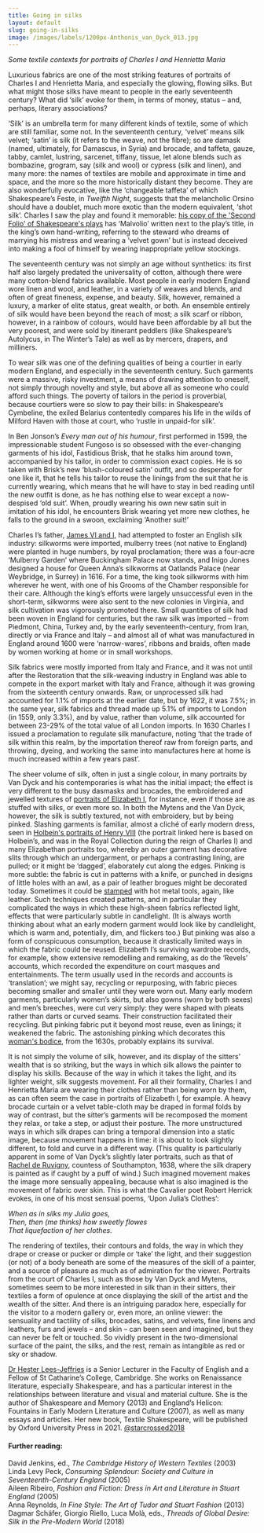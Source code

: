 ```yaml
---
title: Going in silks
layout: default
slug: going-in-silks
image: /images/labels/1200px-Anthonis_van_Dyck_013.jpg
---
```

*Some textile contexts for portraits of Charles I and Henrietta Maria*

Luxurious fabrics are one of the most striking features of portraits of Charles I and Henrietta Maria, and especially the glowing, flowing silks. But what might those silks have meant to people in the early seventeenth century? What did ‘silk’ evoke for them, in terms of money, status – and, perhaps, literary associations?

‘Silk’ is an umbrella term for many different kinds of textile, some of which are still familiar, some not. In the seventeenth century, ‘velvet’ means silk velvet; ‘satin’ is silk (it refers to the weave, not the fibre); so are damask (named, ultimately, for Damascus, in Syria) and brocade, and taffeta, gauze, tabby, camlet, lustring, sarcenet, tiffany, tissue, let alone blends such as bombazine, grogram, say (silk and wool) or cypress (silk and linen), and many more: the names of textiles are mobile and approximate in time and space, and the more so the more historically distant they become. They are also wonderfully evocative, like the ‘changeable taffeta’ of which Shakespeare’s Feste, in *Twelfth Night*, suggests that the melancholic Orsino should have a doublet, much more exotic than the modern equivalent, ‘shot silk’. Charles I saw the play and found it memorable: [his copy of the 'Second Folio' of Shakespeare's plays](https://www.bl.uk/collection-items/king-charles-is-copy-of-shakespeare) has ‘Malvolio’ written next to the play’s title, in the king’s own hand-writing, referring to the steward who dreams of marrying his mistress and wearing a ‘velvet gown’ but is instead deceived into making a fool of himself by wearing inappropriate yellow stockings.

The seventeenth century was not simply an age without synthetics: its first half also largely predated the universality of cotton, although there were many cotton-blend fabrics available. Most people in early modern England wore linen and wool, and leather, in a variety of weaves and blends, and often of great fineness, expense, and beauty. Silk, however, remained a luxury, a marker of elite status, great wealth, or both. An ensemble entirely of silk would have been beyond the reach of most; a silk scarf or ribbon, however, in a rainbow of colours, would have been affordable by all but the very poorest, and were sold by itinerant peddlers (like Shakespeare’s Autolycus, in The Winter’s Tale) as well as by mercers, drapers, and milliners.  

To wear silk was one of the defining qualities of being a courtier in early modern England, and especially in the seventeenth century. Such garments were a massive, risky investment, a means of drawing attention to oneself, not simply through novelty and style, but above all as someone who could afford such things. The poverty of tailors in the period is proverbial, because courtiers were so slow to pay their bills: in Shakespeare’s Cymbeline, the exiled Belarius contentedly compares his life in the wilds of Milford Haven with those at court, who ‘rustle in unpaid-for silk’.

In Ben Jonson’s *Every man out of his humour*, first performed in 1599, the impressionable student Fungoso is so obsessed with the ever-changing garments of his idol, Fastidious Brisk, that he stalks him around town, accompanied by his tailor, in order to commission exact copies. He is so taken with Brisk’s new ‘blush-coloured satin’ outfit, and so desperate for one like it, that he tells his tailor to reuse the linings from the suit that he is currently wearing, which means that he will have to stay in bed reading until the new outfit is done, as he has nothing else to wear except a now-despised ‘old suit’. When, proudly wearing his own new satin suit in imitation of his idol, he encounters Brisk wearing yet more new clothes, he falls to the ground in a swoon, exclaiming ‘Another suit!’

Charles I’s father, [James VI and I](https://www.npg.org.uk/collections/search/portrait/mw03419/King-James-I-of-England-and-VI-of-Scotland), had attempted to foster an English silk industry: silkworms were imported, mulberry trees (not native to England) were planted in huge numbers, by royal proclamation; there was a four-acre ‘Mulberry Garden’ where Buckingham Palace now stands, and Inigo Jones designed a house for Queen Anna’s silkworms at Oatlands Palace (near Weybridge, in Surrey) in 1616. For a time, the king took silkworms with him wherever he went, with one of his Grooms of the Chamber responsible for their care. Although the king’s efforts were largely unsuccessful even in the short-term, silkworms were also sent to the new colonies in Virginia, and silk cultivation was vigorously promoted there. Small quantities of silk had been woven in England for centuries, but the raw silk was imported – from Piedmont, China, Turkey and, by the early seventeenth-century, from Iran, directly or via France and Italy – and almost all of what was manufactured in England around 1600 were ‘narrow-wares’, ribbons and braids, often made by women working at home or in small workshops.

Silk fabrics were mostly imported from Italy and France, and it was not until after the Restoration that the silk-weaving industry in England was able to compete in the export market with Italy and France, although it was growing from the sixteenth century onwards. Raw, or unprocessed silk had accounted for 1.1% of imports at the earlier date, but by 1622, it was 7.5%; in the same year, silk fabrics and thread made up 5.1% of imports to London (in 1559, only 3.3%), and by value, rather than volume, silk accounted for between 23-29% of the total value of all London imports. In 1630 Charles I issued a proclamation to regulate silk manufacture, noting ‘that the trade of silk within this realm, by the importation thereof raw from foreign parts, and throwing, dyeing, and working the same into manufactures here at home is much increased within a few years past’.

The sheer volume of silk, often in just a single colour, in many portraits by Van Dyck and his contemporaries is what has the initial impact; the effect is very different to the busy dasmasks and brocades, the embroidered and jewelled textures of [portraits of Elizabeth I](http://data.fitzmuseum.cam.ac.uk/id/object/17991), for instance, even if those are as stuffed with silks, or even more so. In both the Mytens and the Van Dyck, however, the silk is subtly textured, not with embroidery, but by being pinked. Slashing garments is familiar, almost a cliché of early modern dress, seen in [Holbein's portraits of Henry VIII](https://www.rct.uk/collection/search#/32/collection/405871/henry-viii-1491-1547) (the portrait linked here is based on Holbein’s, and was in the Royal Collection during the reign of Charles I) and many Elizabethan portraits too, whereby an outer garment has decorative slits through which an undergarment, or perhaps a contrasting lining, are pulled; or it might be ‘dagged’, elaborately cut along the edges. Pinking is more subtle: the fabric is cut in patterns with a knife, or punched in designs of little holes with an awl, as a pair of leather brogues might be decorated today. Sometimes it could be [stamped](http://collections.vam.ac.uk/item/O13919/doublet-and-breeches-unknown/) with hot metal tools, again, like leather. Such techniques created patterns, and in particular they complicated the ways in which these high-sheen fabrics reflected light, effects that were particularly subtle in candlelight. (It is always worth thinking about what an early modern garment would look like by candlelight, which is warm and, potentially, dim, and flickers too.)
But pinking was also a form of conspicuous consumption, because it drastically limited ways in which the fabric could be reused. Elizabeth I’s surviving wardrobe records, for example, show extensive remodelling and remaking, as do the ‘Revels’ accounts, which recorded the expenditure on court masques and entertainments. The term usually used in the records and accounts is ‘translation’; we might say, recycling or repurposing, with fabric pieces becoming smaller and smaller until they were worn out. Many early modern garments, particularly women’s skirts, but also gowns (worn by both sexes) and men’s breeches, were cut very simply: they were shaped with pleats rather than darts or curved seams. Their construction facilitated their recycling. But pinking fabric put it beyond most reuse, even as linings; it weakened the fabric. The astonishing pinking which decorates this [woman's bodice](http://collections.vam.ac.uk/item/O115754/bodice-unknown/), from the 1630s, probably explains its survival.

It is not simply the volume of silk, however, and its display of the sitters’ wealth that is so striking, but the ways in which silk allows the painter to display his skills. Because of the way in which it takes the light, and its lighter weight, silk suggests movement. For all their formality, Charles I and Henrietta Maria are wearing their clothes rather than being worn by them, as can often seem the case in portraits of Elizabeth I, for example. A heavy brocade curtain or a velvet table-cloth may be draped in formal folds by way of contrast, but the sitter’s garments will be recomposed the moment they relax, or take a step, or adjust their posture. The more unstructured ways in which silk drapes can bring a temporal dimension into a static image, because movement happens in time: it is about to look slightly different, to fold and curve in a different way. (This quality is particularly apparent in some of Van Dyck’s slightly later portraits, such as that of [Rachel de Ruvigny](https://webapps.fitzmuseum.cam.ac.uk/explorer/index.php?qu=van%20dyck&oid=3196), countess of Southampton, 1638, where the silk drapery is painted as if caught by a puff of wind.) Such imagined movement makes the image more sensually appealing, because what is also imagined is the movement of fabric over skin. This is what the Cavalier poet Robert Herrick evokes, in one of his most sensual poems, ‘Upon Julia’s Clothes’:

*When as in silks my Julia goes,*  
*Then, then (me thinks) how sweetly flowes*  
*That liquefaction of her clothes.*

The rendering of textiles, their contours and folds, the way in which they drape or crease or pucker or dimple or ‘take’ the light, and their suggestion (or not) of a body beneath are some of the measures of the skill of a painter, and a source of pleasure as much as of admiration for the viewer. Portraits from the court of Charles I, such as those by Van Dyck and Mytens, sometimes seem to be more interested in silk than in their sitters, their textiles a form of opulence at once displaying the skill of the artist and the wealth of the sitter. And there is an intriguing paradox here, especially for the visitor to a modern gallery or, even more, an online viewer: the sensuality and tactility of silks, brocades, satins, and velvets, fine linens and leathers, furs and jewels – and skin – can been seen and imagined, but they can never be felt or touched. So vividly present in the two-dimensional surface of the paint, the silks, and the rest, remain as intangible as red or sky or shadow.

[Dr Hester Lees-Jeffries](https://www.english.cam.ac.uk/people/Hester.Lees-Jeffries/) is a Senior Lecturer in the Faculty of English and a Fellow of St Catharine’s College, Cambridge. She works on Renaissance literature, especially Shakespeare, and has a particular interest in the relationships between literature and visual and material culture. She is the author of Shakespeare and Memory (2013) and England’s Helicon: Fountains in Early Modern Literature and Culture (2007), as well as many essays and articles. Her new book, Textile Shakespeare, will be published by Oxford University Press in 2021. [@starcrossed2018](https://www.twitter.com/starcrossed2018)


#### Further reading:

David Jenkins, ed., *The Cambridge History of Western Textiles* (2003)  
Linda Levy Peck, *Consuming Splendour: Society and Culture in Seventeenth-Century England* (2005)  
Aileen Ribeiro, *Fashion and Fiction: Dress in Art and Literature in Stuart England* (2005)  
Anna Reynolds, *In Fine Style: The Art of Tudor and Stuart Fashion* (2013)  
Dagmar Schäfer, Giorgio Riello, Luca Molà, eds.,  *Threads of Global Desire: Silk in the Pre-Modern World* (2018)
